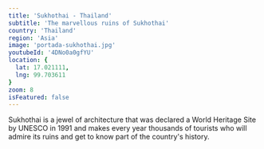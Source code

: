 ```yaml
---
title: 'Sukhothai - Thailand'
subtitle: 'The marvellous ruins of Sukhothai'
country: 'Thailand'
region: 'Asia'
image: 'portada-sukhothai.jpg'
youtubeId: '4DNo0a0gfYU'
location: {
  lat: 17.021111,
  lng: 99.703611
}
zoom: 8
isFeatured: false
---
```


Sukhothai is a jewel of architecture that was declared a World Heritage Site by UNESCO in 1991 and makes every year thousands of tourists who will admire its ruins and get to know part of the country's history.